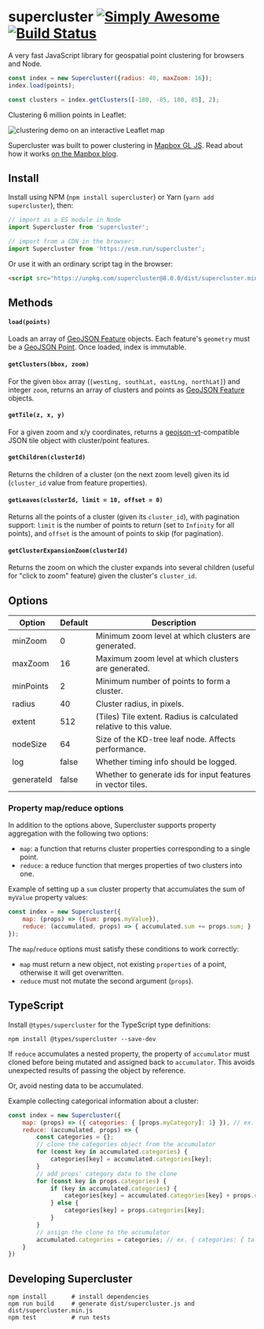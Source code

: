 # supercluster [![Simply Awesome](https://img.shields.io/badge/simply-awesome-brightgreen.svg)](https://github.com/mourner/projects) [![Build Status](https://travis-ci.com/mapbox/supercluster.svg?branch=main)](https://travis-ci.com/mapbox/supercluster)

A very fast JavaScript library for geospatial point clustering for browsers and Node.

```js
const index = new Supercluster({radius: 40, maxZoom: 16});
index.load(points);

const clusters = index.getClusters([-180, -85, 180, 85], 2);
```

Clustering 6 million points in Leaflet:

![clustering demo on an interactive Leaflet map](https://cloud.githubusercontent.com/assets/25395/11857351/43407b46-a40c-11e5-8662-e99ab1cd2cb7.gif)

Supercluster was built to power clustering in [Mapbox GL JS](https://www.mapbox.com/mapbox-gljs). Read about how it works [on the Mapbox blog](https://blog.mapbox.com/clustering-millions-of-points-on-a-map-with-supercluster-272046ec5c97).

## Install

Install using NPM (`npm install supercluster`) or Yarn (`yarn add supercluster`), then:

```js
// import as a ES module in Node
import Supercluster from 'supercluster';

// import from a CDN in the browser:
import Supercluster from 'https://esm.run/supercluster';
```

Or use it with an ordinary script tag in the browser:

```html
<script src="https://unpkg.com/supercluster@8.0.0/dist/supercluster.min.js"></script>
```

## Methods

#### `load(points)`

Loads an array of [GeoJSON Feature](https://tools.ietf.org/html/rfc7946#section-3.2) objects. Each feature's `geometry` must be a [GeoJSON Point](https://tools.ietf.org/html/rfc7946#section-3.1.2). Once loaded, index is immutable.

#### `getClusters(bbox, zoom)`

For the given `bbox` array (`[westLng, southLat, eastLng, northLat]`) and integer `zoom`, returns an array of clusters and points as [GeoJSON Feature](https://tools.ietf.org/html/rfc7946#section-3.2) objects.

#### `getTile(z, x, y)`

For a given zoom and x/y coordinates, returns a [geojson-vt](https://github.com/mapbox/geojson-vt)-compatible JSON tile object with cluster/point features.

#### `getChildren(clusterId)`

Returns the children of a cluster (on the next zoom level) given its id (`cluster_id` value from feature properties).

#### `getLeaves(clusterId, limit = 10, offset = 0)`

Returns all the points of a cluster (given its `cluster_id`), with pagination support:
`limit` is the number of points to return (set to `Infinity` for all points),
and `offset` is the amount of points to skip (for pagination).

#### `getClusterExpansionZoom(clusterId)`

Returns the zoom on which the cluster expands into several children (useful for "click to zoom" feature) given the cluster's `cluster_id`.

## Options

| Option     | Default | Description                                                       |
|------------|---------|-------------------------------------------------------------------|
| minZoom    | 0       | Minimum zoom level at which clusters are generated.               |
| maxZoom    | 16      | Maximum zoom level at which clusters are generated.               |
| minPoints  | 2       | Minimum number of points to form a cluster.                       |
| radius     | 40      | Cluster radius, in pixels.                                        |
| extent     | 512     | (Tiles) Tile extent. Radius is calculated relative to this value. |
| nodeSize   | 64      | Size of the KD-tree leaf node. Affects performance.               |
| log        | false   | Whether timing info should be logged.                             |
| generateId | false   | Whether to generate ids for input features in vector tiles.       |

### Property map/reduce options

In addition to the options above, Supercluster supports property aggregation with the following two options:

- `map`: a function that returns cluster properties corresponding to a single point.
- `reduce`: a reduce function that merges properties of two clusters into one.

Example of setting up a `sum` cluster property that accumulates the sum of `myValue` property values:

```js
const index = new Supercluster({
    map: (props) => ({sum: props.myValue}),
    reduce: (accumulated, props) => { accumulated.sum += props.sum; }
});
```

The `map`/`reduce` options must satisfy these conditions to work correctly:

- `map` must return a new object, not existing `properties` of a point, otherwise it will get overwritten.
- `reduce` must not mutate the second argument (`props`).

## TypeScript

Install `@types/supercluster` for the TypeScript type definitions:

```
npm install @types/supercluster --save-dev 
```

If `reduce` accumulates a nested property, the property of `accumulator` must cloned before being mutated and assigned back to `accumulator`. This avoids unexpected results of passing the object by reference.

Or, avoid nesting data to be accumulated.

Example collecting categorical information about a cluster:

```js
const index = new Supercluster({
    map: (props) => ({ categories: { [props.myCategory]: 1} }), // ex. { categories: { tall: 1 } }
    reduce: (accumulated, props) => {
        const categories = {};
        // clone the categories object from the accumulator
        for (const key in accumulated.categories) {
            categories[key] = accumulated.categories[key];
        }
        // add props' category data to the clone
        for (const key in props.categories) {
            if (key in accumulated.categories) {
                categories[key] = accumulated.categories[key] + props.categories[key];
            } else {
                categories[key] = props.categories[key];
            }
        }
        // assign the clone to the accumulator
        accumulated.categories = categories; // ex. { categories: { tall: 1, medium: 1 } }
    }
})
```

## Developing Supercluster

```
npm install       # install dependencies
npm run build     # generate dist/supercluster.js and dist/supercluster.min.js
npm test          # run tests
```
